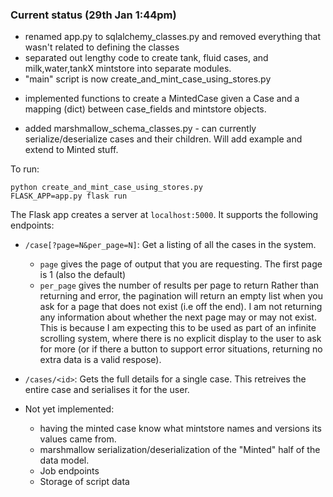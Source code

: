 
### Current status (29th Jan 1:44pm)

* renamed app.py to sqlalchemy_classes.py and removed everything that wasn't related to defining the classes
* separated out lengthy code to create tank, fluid cases, and milk,water,tankX mintstore into separate modules.
* "main" script is now create_and_mint_case_using_stores.py
 - implemented functions to create a MintedCase given a Case and a mapping (dict) between case_fields and mintstore objects.
* added marshmallow_schema_classes.py - can currently serialize/deserialize cases and their children.  Will add example
and extend to Minted stuff.

To run:
```
python create_and_mint_case_using_stores.py
FLASK_APP=app.py flask run
```

The Flask app creates a server at `localhost:5000`.
It supports the following endpoints:
* `/case[?page=N&per_page=N]`: Get a listing of all the cases in the system.
    * `page` gives the page of output that you are requesting. The first page is 1 (also the default)
    * `per_page` gives the number of results per page to return
    Rather than returning and error, the pagination will return an empty list when you ask for a page
    that does not exist (i.e off the end). I am not returning any information about whether the
    next page may or may not exist. This is because I am expecting this to be used as part of an
    infinite scrolling system, where there is no explicit display to the user to ask for more 
    (or if there a button to support error situations, returning no extra data is a valid respose).
* `/cases/<id>`: Gets the full details for a single case. This retreives the entire case and
    serialises it for the user. 

* Not yet implemented:
   * having the minted case know what mintstore names and versions its values came from.
   * marshmallow serialization/deserialization of the "Minted" half of the data model.
   * Job endpoints
   * Storage of script data

